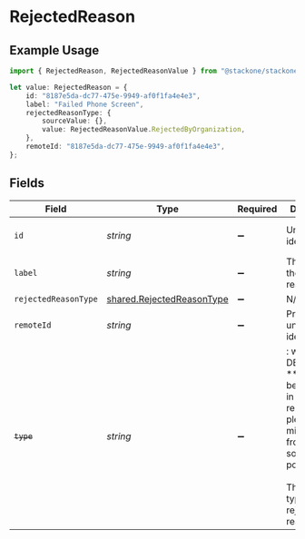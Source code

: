 # RejectedReason

## Example Usage

```typescript
import { RejectedReason, RejectedReasonValue } from "@stackone/stackone-client-ts/sdk/models/shared";

let value: RejectedReason = {
    id: "8187e5da-dc77-475e-9949-af0f1fa4e4e3",
    label: "Failed Phone Screen",
    rejectedReasonType: {
        sourceValue: {},
        value: RejectedReasonValue.RejectedByOrganization,
    },
    remoteId: "8187e5da-dc77-475e-9949-af0f1fa4e4e3",
};
```

## Fields

| Field                                                                                                                                                            | Type                                                                                                                                                             | Required                                                                                                                                                         | Description                                                                                                                                                      | Example                                                                                                                                                          |
| ---------------------------------------------------------------------------------------------------------------------------------------------------------------- | ---------------------------------------------------------------------------------------------------------------------------------------------------------------- | ---------------------------------------------------------------------------------------------------------------------------------------------------------------- | ---------------------------------------------------------------------------------------------------------------------------------------------------------------- | ---------------------------------------------------------------------------------------------------------------------------------------------------------------- |
| `id`                                                                                                                                                             | *string*                                                                                                                                                         | :heavy_minus_sign:                                                                                                                                               | Unique identifier                                                                                                                                                | 8187e5da-dc77-475e-9949-af0f1fa4e4e3                                                                                                                             |
| `label`                                                                                                                                                          | *string*                                                                                                                                                         | :heavy_minus_sign:                                                                                                                                               | The label of the rejected reason.                                                                                                                                | Failed Phone Screen                                                                                                                                              |
| `rejectedReasonType`                                                                                                                                             | [shared.RejectedReasonType](../../../sdk/models/shared/rejectedreasontype.md)                                                                                    | :heavy_minus_sign:                                                                                                                                               | N/A                                                                                                                                                              |                                                                                                                                                                  |
| `remoteId`                                                                                                                                                       | *string*                                                                                                                                                         | :heavy_minus_sign:                                                                                                                                               | Provider's unique identifier                                                                                                                                     | 8187e5da-dc77-475e-9949-af0f1fa4e4e3                                                                                                                             |
| ~~`type`~~                                                                                                                                                       | *string*                                                                                                                                                         | :heavy_minus_sign:                                                                                                                                               | : warning: ** DEPRECATED **: This will be removed in a future release, please migrate away from it as soon as possible.<br/><br/>The string type of the rejected reason. | rejected_by_organization                                                                                                                                         |